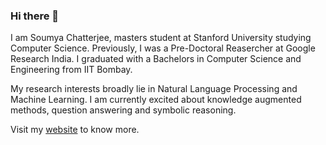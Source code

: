 ### Hi there 👋

I am Soumya Chatterjee, masters student at Stanford University studying Computer Science. Previously, I was a Pre-Doctoral Reasercher at Google Research India. I graduated with a Bachelors in Computer Science and Engineering from IIT Bombay.

My research interests broadly lie in Natural Language Processing and Machine Learning. I am currently excited about knowledge augmented methods, question answering and symbolic reasoning.

Visit my [website](https://soumyac1999.github.io/) to know more.

<!--
**soumyac1999/soumyac1999** is a ✨ _special_ ✨ repository because its `README.md` (this file) appears on your GitHub profile.

Here are some ideas to get you started:

- 🔭 I’m currently working on ...
- 🌱 I’m currently learning ...
- 👯 I’m looking to collaborate on ...
- 🤔 I’m looking for help with ...
- 💬 Ask me about ...
- 📫 How to reach me: ...
- 😄 Pronouns: ...
- ⚡ Fun fact: ...
-->
